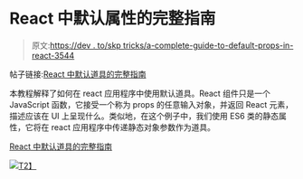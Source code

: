 # React 中默认属性的完整指南

> 原文:[https://dev . to/skp tricks/a-complete-guide-to-default-props-in-react-3544](https://dev.to/skptricks/a-complete-guide-to-default-props-in-react-3544)

帖子链接:[React 中默认道具的完整指南](https://www.skptricks.com/2018/11/a-complete-guide-to-default-props-in-react-app.html)

本教程解释了如何在 react 应用程序中使用默认道具。React 组件只是一个 JavaScript 函数，它接受一个称为 props 的任意输入对象，并返回 React 元素，描述应该在 UI 上呈现什么。类似地，在这个例子中，我们使用 ES6 类的静态属性，它将在 react 应用程序中传递静态对象参数作为道具。

[React 中默认道具的完整指南](https://www.skptricks.com/2018/11/a-complete-guide-to-default-props-in-react-app.html)

[![](../Images/bb2c94dfbc3dd4794f4ad89223a62e0d.png)T2】](https://res.cloudinary.com/practicaldev/image/fetch/s--oUKO3D2l--/c_limit%2Cf_auto%2Cfl_progressive%2Cq_auto%2Cw_880/https://3.bp.blogspot.com/-ueJ7Pdx_cF8/W-pxZHHrCMI/AAAAAAAACIY/1eRYBspfRZMnIB1pzGepKhP3pRPCXmSVACLcBGAs/s640/default.png)